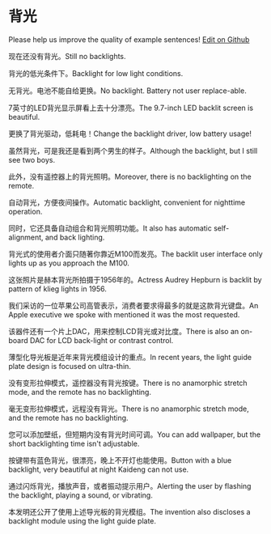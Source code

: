 # 背光

Please help us improve the quality of example sentences! [Edit on Github](https://github.com/jiyushe/jiyu-example-sentence-source/blob/main/chinese/beiguang.md)

<p><span class="chinese">现在还没有背光。</span><span class="english">Still no backlights.</span></p>

<p><span class="chinese">背光的低光条件下。</span><span class="english">Backlight for low light conditions.</span></p>

<p><span class="chinese">无背光。电池不能自给更换。</span><span class="english">No backlight. Battery not user replace-able.</span></p>

<p><span class="chinese">7英寸的LED背光显示屏看上去十分漂亮。</span><span class="english">The 9.7-inch LED backlit screen is beautiful.</span></p>

<p><span class="chinese">更换了背光驱动，低耗电！</span><span class="english">Change the backlight driver, low battery usage!</span></p>

<p><span class="chinese">虽然背光，可是我还是看到两个男生的样子。</span><span class="english">Although the backlight, but I still see two boys.</span></p>

<p><span class="chinese">此外，没有遥控器上的背光照明。</span><span class="english">Moreover, there is no backlighting on the remote.</span></p>

<p><span class="chinese">自动背光，方便夜间操作。</span><span class="english">Automatic backlight, convenient for nighttime operation.</span></p>

<p><span class="chinese">同时，它还具备自动组合和背光照明功能。</span><span class="english">It also has automatic self-alignment, and back lighting.</span></p>

<p><span class="chinese">背光式的使用者介面只随著你靠近M100而发亮。</span><span class="english">The backlit user interface only lights up as you approach the M100.</span></p>

<p><span class="chinese">这张照片是赫本背光所拍摄于1956年的。</span><span class="english">Actress Audrey Hepburn is backlit by pattern of klieg lights in 1956.</span></p>

<p><span class="chinese">我们采访的一位苹果公司高管表示，消费者要求得最多的就是这款背光键盘。</span><span class="english">An Apple executive we spoke with mentioned it was the most requested.</span></p>

<p><span class="chinese">该器件还有一个片上DAC，用来控制LCD背光或对比度。</span><span class="english">There is also an on-board DAC for LCD back-light or contrast control.</span></p>

<p><span class="chinese">薄型化导光板是近年来背光模组设计的重点。</span><span class="english">In recent years, the light guide plate design is focused on ultra-thin.</span></p>

<p><span class="chinese">没有变形拉伸模式，遥控器没有背光按键。</span><span class="english">There is no anamorphic stretch mode, and the remote has no backlighting.</span></p>

<p><span class="chinese">毫无变形拉伸模式，远程没有背光。</span><span class="english">There is no anamorphic stretch mode, and the remote has no backlighting.</span></p>

<p><span class="chinese">您可以添加壁纸，但短期内没有背光时间可调。</span><span class="english">You can add wallpaper, but the short backlighting time isn't adjustable.</span></p>

<p><span class="chinese">按键带有蓝色背光，很漂亮，晚上不开灯也能使用。</span><span class="english">Button with a blue backlight, very beautiful at night Kaideng can not use.</span></p>

<p><span class="chinese">通过闪烁背光，播放声音，或者振动提示用户。</span><span class="english">Alerting the user by flashing the backlight, playing a sound, or vibrating.</span></p>

<p><span class="chinese">本发明还公开了使用上述导光板的背光模组。</span><span class="english">The invention also discloses a backlight module using the light guide plate.</span></p>

